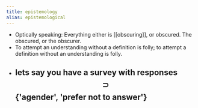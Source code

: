 ```yaml
---
title: epistemology
alias: epistemological
---
```


- Optically speaking:
Everything either is [[obscuring]], or obscured. The obscured, or the obscurer.
- To attempt an understanding without a definition is folly; to attempt a definition without an understanding is folly.
- lets say you have a survey with responses $$\supset$$ {'agender', 'prefer not to answer'}
  -
